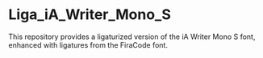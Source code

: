 # Liga_iA_Writer_Mono_S
This repository provides a ligaturized version of the iA Writer Mono S font, enhanced with ligatures from the FiraCode font.
